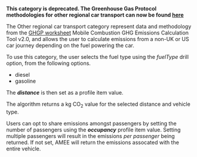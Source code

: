 **This category is deprecated. The Greenhouse Gas Protocol methodologies
for other regional car transport can now be found
[here](Other_regional_road_transport_by_Greenhouse_Gas_Protocol)**

The Other regional car transport category represent data and methodology
from the [GHGP
worksheet](http://www.ghgprotocol.org/calculation-tools/all-tools)
Mobile Combustion GHG Emissions Calculation Tool v2.0, and allows the
user to calculate emissions from a non-UK or US car journey depending on
the fuel powering the car.

To use this category, the user selects the fuel type using the
*fuelType* drill option, from the following options.

  - diesel
  - gasoline

The ***distance*** is then set as a profile item value.

The algorithm returns a kg CO<sub>2</sub> value for the selected distance and
vehicle type.

Users can opt to share emissions amongst passengers by setting the
number of passengers using the ***occupancy*** profile item value.
Setting multiple passengers will result in the emissions *per passenger*
being returned. If not set, AMEE will return the emissions assocated
with the entire vehicle.
